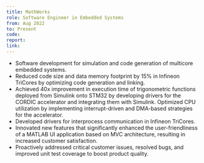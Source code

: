 ```yaml
---
title: MathWorks 
role: Software Engineer in Embedded Systems
from: Aug 2022
to: Present
code:
report:
link:
---
```

<ul>
<li>Software development for simulation and code generation of multicore embedded systems.</li>
<li>Reduced code size and data memory footprint by 15% in Infineon TriCores by optimizing code generation and linking.</li>
<li>Achieved 40x improvement in execution time of trigonometric functions deployed from Simulink onto STM32 by developing drivers for the CORDIC accelerator and integrating them with Simulink. Optimized CPU utilization by implementing interrupt-driven and DMA-based strategies for the accelerator.</li>
<li>Developed drivers for interprocess communication in Infineon TriCores.</li>
<li>Innovated new features that significantly enhanced the user-friendliness of a MATLAB UI application based on MVC architecture, resulting in increased customer satisfaction.</li>
<li>Proactively addressed critical customer issues, resolved bugs, and improved unit test coverage to boost product quality.</li>
</ul>